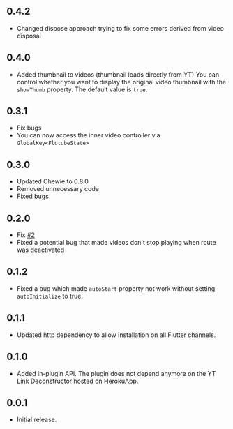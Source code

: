 ## 0.4.2

* Changed dispose approach trying to fix some errors derived from video disposal

## 0.4.0

* Added thumbnail to videos (thumbnail loads directly from YT)
You can control whether you want to display the original video thumbnail with the `showThumb` property. The default value is `true`.

## 0.3.1

* Fix bugs
* You can now access the inner video controller via `GlobalKey<FlutubeState>`

## 0.3.0

* Updated Chewie to 0.8.0
* Removed unnecessary code
* Fixed bugs

## 0.2.0

* Fix [#2](https://github.com/ja2375/FluTube/issues/2)
* Fixed a potential bug that made videos don't stop playing when route was deactivated

## 0.1.2

* Fixed a bug which made `autoStart` property not work without setting `autoInitialize` to true.

## 0.1.1

* Updated http dependency to allow installation on all Flutter channels.

## 0.1.0

* Added in-plugin API. The plugin does not depend anymore on the YT Link Deconstructor hosted on HerokuApp.

## 0.0.1

* Initial release.
